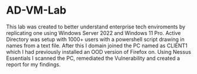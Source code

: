 # AD-VM-Lab
This lab was created to better understand enterprise tech enviroments by replicating one using Windows Server 2022 and Windows 11 Pro.
Active Directory was setup with 1000+ users with a powershell script drawing in names from a text file.
After this I domain joined the PC named as CLIENT1 which I had previously installed an OOD version of Firefox on.
Using Nessus Essentials I scanned the PC, remediated the Vulnerability and created a report for my findings.
